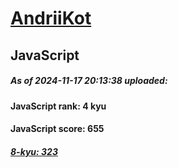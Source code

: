 # [AndriiKot](https://www.codewars.com/users/AndriiKot) 
## JavaScript
##### As of 2024-11-17 20:13:38 uploaded:
#### JavaScript rank: 4 kyu
#### JavaScript score: 655
##### [8-kyu: 323](https://github.com/AndriiKot/JavaScript__CodeWars/tree/main/kyu-8)

